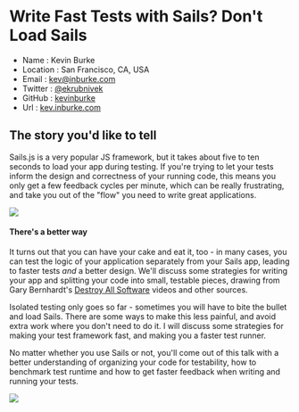 # Write Fast Tests with Sails? Don't Load Sails

* Name      : Kevin Burke
* Location  : San Francisco, CA, USA
* Email     : kev@inburke.com
* Twitter   : [@ekrubnivek](https://twitter.com/ekrubnivek)
* GitHub    : [kevinburke](https://github.com/kevinburke)
* Url       : [kev.inburke.com](https://kev.inburke.com)

## The story you'd like to tell

Sails.js is a very popular JS framework, but it takes about five to ten seconds
to load your app during testing. If you're trying to let your tests inform the
design and correctness of your running code, this means you only get a few
feedback cycles per minute, which can be really frustrating, and take you out
of the "flow" you need to write great applications.

<img src="http://wac.450f.edgecastcdn.net/80450F/thefw.com/files/2012/10/breadishardtoo.gif" />

#### There's a better way

It turns out that you can have your cake and eat it, too - in many cases,
you can test the logic of your application separately from your Sails app,
leading to faster tests *and* a better design. We'll discuss some strategies
for writing your app and splitting your code into small, testable pieces,
drawing from Gary Bernhardt's [Destroy All Software][das] videos and other
sources.

Isolated testing only goes so far - sometimes you will have to bite the bullet
and load Sails. There are some ways to make this less painful, and avoid extra
work where you don't need to do it. I will discuss some strategies for making
your test framework fast, and making you a faster test runner.

No matter whether you use Sails or not, you'll come out of this talk with a
better understanding of organizing your code for testability, how to benchmark
test runtime and how to get faster feedback when writing and running your
tests.

<img src="http://i.gyazo.com/6471248496685939e891813760b042bb.gif" />

[das]: https://www.destroyallsoftware.com/screencasts
